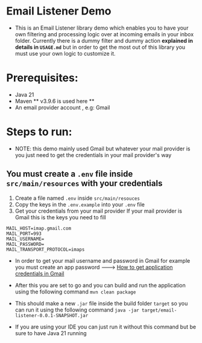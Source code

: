 # Email Listener Demo
- This is an Email Listener library demo which enables you to have your own filtering and processing logic over at incoming emails in your inbox folder. Currently there is a dummy filter and dummy action **explained in details in `USAGE.md`** but in order to get the most out of this library you must use your own logic to customize it.

# Prerequisites:
- Java 21
- Maven ** v3.9.6 is used here ** 
- An email provider account , e.g: Gmail

# Steps to run:
- NOTE: this demo mainly used Gmail but whatever your mail provider is you just need to get the credentials in your mail provider's way

## You must create a `.env` file inside `src/main/resources` with your credentials
1. Create a file named `.env` inside `src/main/resouces` 
2. Copy the keys in the `.env.example` into your `.env` file
3. Get your credentials from your mail provider
If your mail provider is Gmail this is the keys you need to fill
````
MAIL_HOST=imap.gmail.com
MAIL_PORT=993
MAIL_USERNAME=
MAIL_PASSWORD=
MAIL_TRANSPORT_PROTOCOL=imaps
````
- In order to get your mail username and password in Gmail for example you must create an app password ---> [How to get application credentials in Gmail](https://www.youtube.com/watch?v=74QQfPrk4vE)

- After this you are set to go and you can build and run the application using the following command 
`mvn clean package`
- This should make a new `.jar` file inside the build folder `target` so you can run it using the following command
`java -jar target/email-listener-0.0.1-SNAPSHOT.jar`
- If you are using your IDE you can just run it without this command but be sure to have Java 21 running


